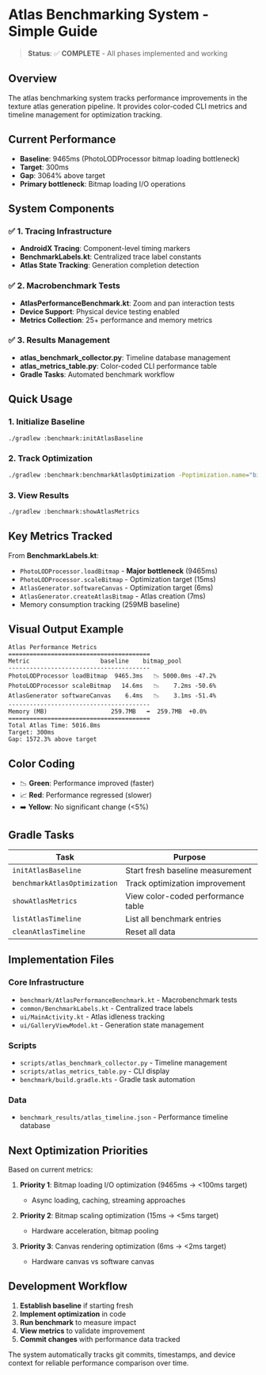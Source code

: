 # Atlas Benchmarking System - Simple Guide

> **Status**: ✅ **COMPLETE** - All phases implemented and working

## Overview

The atlas benchmarking system tracks performance improvements in the texture atlas generation pipeline. It provides color-coded CLI metrics and timeline management for optimization tracking.

## Current Performance

- **Baseline**: 9465ms (PhotoLODProcessor bitmap loading bottleneck)
- **Target**: 300ms 
- **Gap**: 3064% above target
- **Primary bottleneck**: Bitmap loading I/O operations

## System Components

### ✅ 1. Tracing Infrastructure
- **AndroidX Tracing**: Component-level timing markers
- **BenchmarkLabels.kt**: Centralized trace label constants
- **Atlas State Tracking**: Generation completion detection

### ✅ 2. Macrobenchmark Tests
- **AtlasPerformanceBenchmark.kt**: Zoom and pan interaction tests
- **Device Support**: Physical device testing enabled
- **Metrics Collection**: 25+ performance and memory metrics

### ✅ 3. Results Management
- **atlas_benchmark_collector.py**: Timeline database management
- **atlas_metrics_table.py**: Color-coded CLI performance table
- **Gradle Tasks**: Automated benchmark workflow

## Quick Usage

### 1. Initialize Baseline
```bash
./gradlew :benchmark:initAtlasBaseline
```

### 2. Track Optimization
```bash
./gradlew :benchmark:benchmarkAtlasOptimization -Poptimization.name="bitmap_pool"
```

### 3. View Results
```bash
./gradlew :benchmark:showAtlasMetrics
```

## Key Metrics Tracked

From **BenchmarkLabels.kt**:
- `PhotoLODProcessor.loadBitmap` - **Major bottleneck** (9465ms)
- `PhotoLODProcessor.scaleBitmap` - Optimization target (15ms)
- `AtlasGenerator.softwareCanvas` - Optimization target (6ms) 
- `AtlasGenerator.createAtlasBitmap` - Atlas creation (7ms)
- Memory consumption tracking (259MB baseline)

## Visual Output Example

```
Atlas Performance Metrics
========================================
Metric                    baseline    bitmap_pool
----------------------------------------
PhotoLODProcessor loadBitmap  9465.3ms   📉 5000.0ms -47.2%
PhotoLODProcessor scaleBitmap   14.6ms   📉    7.2ms -50.6% 
AtlasGenerator softwareCanvas    6.4ms   📉    3.1ms -51.4%
----------------------------------------
Memory (MB)                  259.7MB   ➡️  259.7MB  +0.0%
========================================
Total Atlas Time: 5016.8ms
Target: 300ms
Gap: 1572.3% above target
```

## Color Coding

- 📉 **Green**: Performance improved (faster)
- 📈 **Red**: Performance regressed (slower)  
- ➡️ **Yellow**: No significant change (<5%)

## Gradle Tasks

| Task | Purpose |
|------|---------|
| `initAtlasBaseline` | Start fresh baseline measurement |
| `benchmarkAtlasOptimization` | Track optimization improvement |
| `showAtlasMetrics` | View color-coded performance table |
| `listAtlasTimeline` | List all benchmark entries |
| `cleanAtlasTimeline` | Reset all data |

## Implementation Files

### Core Infrastructure
- `benchmark/AtlasPerformanceBenchmark.kt` - Macrobenchmark tests
- `common/BenchmarkLabels.kt` - Centralized trace labels
- `ui/MainActivity.kt` - Atlas idleness tracking
- `ui/GalleryViewModel.kt` - Generation state management

### Scripts
- `scripts/atlas_benchmark_collector.py` - Timeline management
- `scripts/atlas_metrics_table.py` - CLI display
- `benchmark/build.gradle.kts` - Gradle task automation

### Data
- `benchmark_results/atlas_timeline.json` - Performance timeline database

## Next Optimization Priorities

Based on current metrics:

1. **Priority 1**: Bitmap loading I/O optimization (9465ms → <100ms target)
   - Async loading, caching, streaming approaches
   
2. **Priority 2**: Bitmap scaling optimization (15ms → <5ms target)
   - Hardware acceleration, bitmap pooling

3. **Priority 3**: Canvas rendering optimization (6ms → <2ms target)
   - Hardware canvas vs software canvas

## Development Workflow

1. **Establish baseline** if starting fresh
2. **Implement optimization** in code
3. **Run benchmark** to measure impact
4. **View metrics** to validate improvement
5. **Commit changes** with performance data tracked

The system automatically tracks git commits, timestamps, and device context for reliable performance comparison over time.